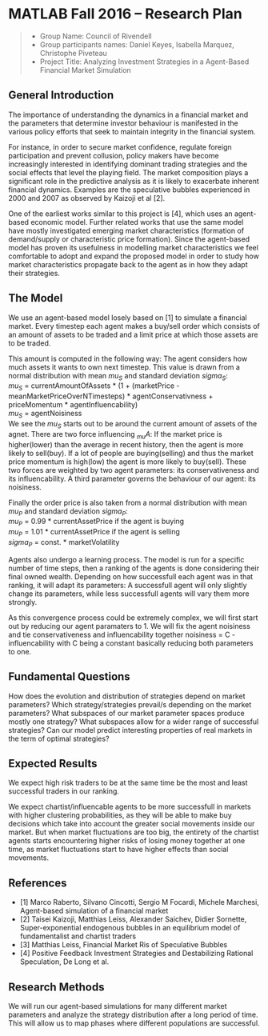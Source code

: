 # MATLAB Fall 2016 – Research Plan

> * Group Name: Council of Rivendell 
> * Group participants names: Daniel Keyes, Isabella Marquez, Christophe Piveteau
> * Project Title: Analyzing Investment Strategies in a Agent-Based Financial Market Simulation

## General Introduction

The importance of understanding the dynamics in a financial market and the parameters that determine investor behaviour is manifested in the various policy efforts that seek to maintain integrity in the financial system. 

For instance, in order to secure market confidence, regulate foreign participation and prevent collusion, policy makers have become increasingly interested in identifying dominant trading strategies and the social effects that level the playing field. The market composition plays a significant role in the predictive analysis as it is likely to exacerbate inherent financial dynamics. Examples are the speculative bubbles experienced in 2000 and 2007 as observed by Kaizoji et al [2].

One of the earliest works similar to this project is [4], which uses an agent-based economic model. Further related works that use the same model have mostly investigated emerging market characteristics (formation of demand/supply or characteristic price formation). Since the agent-based model has proven its usefulness in modelling market characteristics we feel comfortable to adopt and expand the proposed model in order to study how market characteristics propagate back to the agent as in how they adapt their strategies.


## The Model

We use an agent-based model losely based on [1] to simulate a financial market. Every timestep each agent makes a buy/sell order which consists of an amount of assets to be traded and a limit price at which those assets are to be traded.

This amount is computed in the following way: The agent considers how much assets it wants to own next timestep. This value is drawn from a normal distribution with mean <i>mu<sub>S</sub></i> and standard deviation <i>sigma<sub>S</sub></i>:<br/>
<i>mu<sub>S</sub></i> = currentAmountOfAssets * (1 + (marketPrice - meanMarketPriceOverNTimesteps) * agentConservativness + priceMomentum * agentInfluencability)<br/>
<i>mu<sub>S</sub></i> = agentNoisiness<br />
We see the <i>mu<sub>S</sub></i> starts out to be around the current amount of assets of the agnet. There are two force influencing <i><sub>mu</sub>A</i>: If the market price is higher(lower) than the average in recent history, then the agent is more likely to sell(buy). If a lot of people are buying(selling) and thus the market price momentum is high(low) the agent is more likely to buy(sell). These two forces are weighted by two agent parameters: its conservativeness and its influencability.
A third parameter governs the behaviour of our agent: its noisiness.

Finally the order price is also taken from a normal distribution with mean <i>mu<sub>P</sub></i> and standard deviation <i>sigma<sub>P</sub></i>:<br/>
<i>mu<sub>P</sub></i> = 0.99 * currentAssetPrice if the agent is buying<br/>
<i>mu<sub>P</sub></i> = 1.01 * currentAssetPrice if the agent is selling<br/>
<i>sigma<sub>P</sub></i> = const. * marketVolatility<br/>

Agents also undergo a learning process. The model is run for a specific number of time steps, then a ranking of the agents is done considering their final owned wealth. Depending on how successfull each agent was in that ranking, it will adapt its parameters: A successfull agent will only slightly change its parameters, while less successfull agents will vary them more strongly.

As this convergence process could be extremely complex, we will first start out by reducing our agent paramaters to 1. We will fix the agent noisiness and tie conservativeness and influencability together
noisiness = C - influencability with C being a constant
basically reducing both parameters to one.


## Fundamental Questions

How does the evolution and distribution of strategies depend on market parameters?
Which strategy/strategies prevail/s depending on the market parameters?
What subspaces of our market parameter spaces produce mostly one strategy? What subspaces allow for a wider range of successful strategies?
Can our model predict interesting properties of real markets in the term of optimal strategies?


## Expected Results

We expect high risk traders to be at the same time be the most and least successful traders in our ranking.

We expect chartist/influencable agents to be more successfull in markets with higher clustering probabilities, as they will be able to make buy decisions which take into account the greater social movements inside our market. But when market fluctuations are too big, the entirety of the chartist agents starts encountering higher risks of losing money together at one time, as market fluctuations start to have higher effects than social movements.


## References 

* [1] Marco Raberto, Silvano Cincotti, Sergio M Focardi, Michele Marchesi, Agent-based simulation of a financial market
* [2] Taisei Kaizoji, Matthias Leiss, Alexander Saichev, Didier Sornette, Super-exponential endogenous bubbles in an equilibrium model of fundamentalist and chartist traders
* [3] Matthias Leiss, Financial Market Ris of Speculative Bubbles
* [4] Positive Feedback Investment Strategies and Destabilizing Rational Speculation, De Long et al.

## Research Methods

We will run our agent-based simulations for many different market parameters and analyze the strategy distribution after a long period of time. This will allow us to map phases where different populations are successful.
